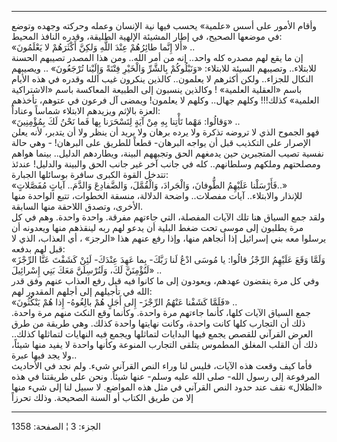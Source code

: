------------------------------------------------------------------------

وأقام الأمور على أسس «علمية» يحسب فيها نية الإنسان وعمله وحركته وجهده
وتوضع في موضعها الصحيح، في إطار المشيئة الإلهية الطليقة، وقدره النافذ
المحيط:  
«أَلا إِنَّما طائِرُهُمْ عِنْدَ اللَّهِ وَلكِنَّ أَكْثَرَهُمْ لا يَعْلَمُونَ» ..  
إن ما يقع لهم مصدره كله واحد.. إنه من أمر الله.. ومن هذا المصدر تصيبهم
الحسنة للابتلاء.. وتصيبهم السيئة للابتلاء: «وَنَبْلُوكُمْ بِالشَّرِّ وَالْخَيْرِ فِتْنَةً
وَإِلَيْنا تُرْجَعُونَ» .. ويصيبهم النكال للجزاء.. ولكن أكثرهم لا يعلمون.. كالذين
ينكرون غيب الله وقدره في هذه الأيام باسم «العقلية العلمية» ! وكالذين
ينسبون إلى الطبيعة المعاكسة باسم «الاشتراكية العلمية» كذلك!!! وكلهم
جهال.. وكلهم لا يعلمون! ويمضى آل فرعون في عتوهم، تأخذهم العزة بالإثم
ويزيدهم الابتلاء شماساً وعناداً:  
«وَقالُوا: مَهْما تَأْتِنا بِهِ مِنْ آيَةٍ لِتَسْحَرَنا بِها فَما نَحْنُ لَكَ بِمُؤْمِنِينَ» ..  
فهو الجموح الذي لا تروضه تذكرة ولا يرده برهان ولا يريد أن ينظر ولا أن
يتدبر، لأنه يعلن الإصرار على التكذيب قبل أن يواجه البرهان- قطعاً للطريق
على البرهان! - وهي حالة نفسية تصيب المتجبرين حين يدمغهم الحق وتجبههم
البينة، ويطاردهم الدليل.. بينما هواهم ومصلحتهم وملكهم وسلطانهم.. كله في
جانب آخر غير جانب الحق والبينة والدليل! عندئذ تتدخل القوة الكبرى سافرة
بوسائلها الجبارة:  
«فَأَرْسَلْنا عَلَيْهِمُ الطُّوفانَ، وَالْجَرادَ، وَالْقُمَّلَ، وَالضَّفادِعَ وَالدَّمَ.. آياتٍ
مُفَصَّلاتٍ..»  
للإنذار والابتلاء.. آيات مفصلات.. واضحة الدلالة، منسقة الخطوات، تتبع
الواحدة منها الأخرى، وتصدق اللاحقة منها السابقة.  
ولقد جمع السياق هنا تلك الآيات المفصلة، التي جاءتهم مفرقة. واحدة واحدة.
وهم في كل مرة يطلبون إلى موسى تحت ضغط البلية أن يدعو لهم ربه لينقذهم
منها ويعدونه أن يرسلوا معه بني إسرائيل إذا أنجاهم منها، وإذا رفع عنهم
هذا «الرجز» ، أي العذاب، الذي لا قبل لهم بدفعه:  
«وَلَمَّا وَقَعَ عَلَيْهِمُ الرِّجْزُ قالُوا: يا مُوسَى ادْعُ لَنا رَبَّكَ- بِما عَهِدَ عِنْدَكَ- لَئِنْ كَشَفْتَ
عَنَّا الرِّجْزَ لَنُؤْمِنَنَّ لَكَ، وَلَنُرْسِلَنَّ مَعَكَ بَنِي إِسْرائِيلَ» ..  
وفي كل مرة ينقضون عهدهم، ويعودون إلى ما كانوا فيه قبل رفع العذاب عنهم
وفق قدر الله في تأجيلهم إلى أجلهم المقدور لهم:  
«فَلَمَّا كَشَفْنا عَنْهُمُ الرِّجْزَ- إِلى أَجَلٍ هُمْ بالِغُوهُ- إِذا هُمْ يَنْكُثُونَ» ..  
جمع السياق الآيات كلها، كأنما جاءتهم مرة واحدة. وكأنما وقع النكث منهم
مرة واحدة. ذلك أن التجارب كلها كانت واحدة، وكانت نهايتها واحدة كذلك. وهي
طريقة من طرق العرض القرآني للقصص يجمع فيها البدايات لتماثلها ويجمع فيه
النهايات لتماثلها كذلك.. ذلك أن القلب المغلق المطموس يتلقى التجارب
المنوعة وكأنها واحدة لا يفيد منها شيئاً، ولا يجد فيها عبرة..  
فأما كيف وقعت هذه الآيات، فليس لنا وراء النص القرآني شيء. ولم نجد في
الأحاديث المرفوعة إلى رسول الله- صلى الله عليه وسلم- عنها شيئاً. ونحن على
طريقتنا في هذه «الظلال» نقف عند حدود النص القرآني في مثل هذه المواضع. لا
سبيل لنا إلى شيء منها إلا من طريق الكتاب أو السنة الصحيحة. وذلك تحرزاً

------------------------------------------------------------------------

الجزء: 3 ¦ الصفحة: 1358
